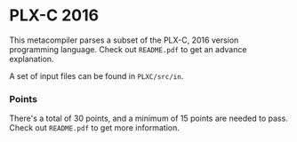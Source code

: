 # PLX-C 2016

This metacompiler parses a subset of the PLX-C, 2016 version programming language. Check out `README.pdf` to get an advance
explanation.

A set of input files can be found in `PLXC/src/in`.

### Points

There's a total of 30 points, and a minimum of 15 points are needed to pass. Check out `README.pdf` to get more
information.